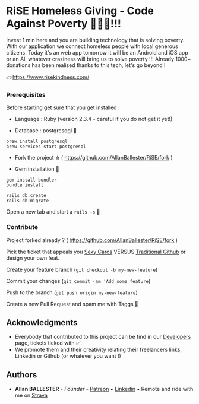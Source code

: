 # RiSE Homeless Giving - Code Against Poverty 👨🏻‍💻!!!

Invest 1 min here and you are building technology that is solving poverty. With our application we connect homeless people with local generous citizens. Today it's an web app tomorrow it will be an Android and iOS app or an AI, whatever craziness will bring us to solve poverty !!! Already 1000+ donations has been realised thanks to this tech, let's go beyond !

👉https://www.risekindness.com/

### Prerequisites

Before starting get sure that you get installed :

* Language : Ruby  (version 2.3.4 - careful if you do not get it yet!)

* Database : postgresqgl 🐘
```
brew install postgresql
brew services start postgresql
```

* Fork the project ⋔ ( https://github.com/AllanBallester/RiSE/fork )

* Gem installation 💎

```
gem install bundler
bundle install
```

```
rails db:create
rails db:migrate
```

Open a new tab and start a `rails -s` 🤟

### Contribute

Project forked already ? ( https://github.com/AllanBallester/RiSE/fork )

Pick the ticket that appeals you [Sexy Cards](https://www.risekindness.com/pages/developers) VERSUS [Traditional Github](https://github.com/AllanBallester/RiSE/issues) or design your own feat.

Create your feature branch (`git checkout -b my-new-feature`)

Commit your changes (`git commit -am 'Add some feature`)

Push to the branch (`git push origin my-new-feature`)

Create a new Pull Request and spam me with Taggs 👋

## Acknowledgments

* Everybody that contributed to this project can be find in our [Developers](https://www.risekindness.com/pages/developers) page, tickets ticked with ✅.
* We promote them and their creativity relating their freelancers links, Linkedin or Github (or whatever you want !)

## Authors

* **Allan BALLESTER** - *Founder* - [Patreon](https://www.patreon.com/allanballester) • [Linkedin](https://www.linkedin.com/in/allan-ballester/) • Remote and ride with me on [Strava](https://www.strava.com/athletes/32814343)
